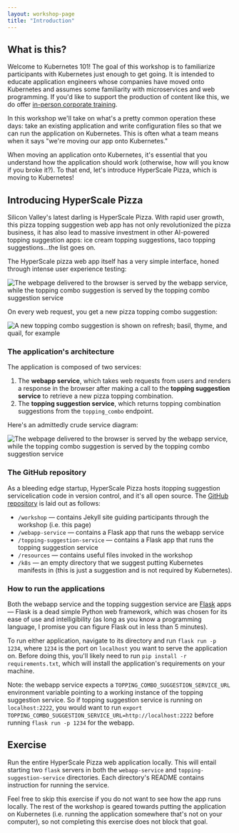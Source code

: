 ```yaml
---
layout: workshop-page
title: "Introduction"
---
```


## What is this?

Welcome to Kubernetes 101! The goal of this workshop is to familiarize participants with Kubernetes just enough to get going. It is intended to educate application engineers whose companies have moved onto Kubernetes and assumes some familiarity with microservices and web programming. If you'd like to support the production of content like this, we do offer [in-person corporate training](https://ponderosa.io/corporate_training).

In this workshop we'll take on what's a pretty common operation these days: take an existing application and write configuration files so that we can run the application on Kubernetes. This is often what a team means when it says "we're moving our app onto Kubernetes." 

When moving an application onto Kubernetes, it's essential that you understand how the application should work (otherwise, how will you know if you broke it?). To that end, let's introduce HyperScale Pizza, which is moving to Kubernetes!

## Introducing HyperScale Pizza

Silicon Valley's latest darling is HyperScale Pizza. With rapid user growth, this pizza topping suggestion web app has not only revolutionized the pizza business, it has also lead to massive investment in other AI-powered topping suggestion apps: ice cream topping suggestions, taco topping suggestions...the list goes on.

The HyperScale pizza web app itself has a very simple interface, honed through intense user experience testing:

![The webpage delivered to the browser is served by the webapp service, while the topping combo suggestion is served by the topping combo suggestion service](./application-screenshot.png)

On every web request, you get a new pizza topping combo suggestion:

![A new topping combo suggestion is shown on refresh; basil, thyme, and quail, for example](./main-app-demo.gif)

### The application's architecture

The application is composed of two services:

1. The **webapp service**, which takes web requests from users and renders a response in the browser after making a call to the **topping suggestion service** to retrieve a new pizza topping combination.
2. The **topping suggestion service**, which returns topping combination suggestions from the `topping_combo` endpoint.

Here's an admittedly crude service diagram:

![The webpage delivered to the browser is served by the webapp service, while the topping combo suggestion is served by the topping combo suggestion service](./service-diagram.jpg)

### The GitHub repository

As a bleeding edge startup, HyperScale Pizza hosts itopping suggestion servicelication code in version control, and it's all open source. The [GitHub repository](https://github.com/ponderosa-io/kubernetes-101/) is laid out as follows:

* `/workshop` — contains Jekyll site guiding participants through the workshop (i.e. this page)
* `/webapp-service` — contains a Flask app that runs the webapp service
* `/topping-suggestion-service` — contains a Flask app that runs the topping suggestion service
* `/resources` — contains useful files invoked in the workshop
* `/k8s` — an empty directory that we suggest putting Kubernetes manifests in (this is just a suggestion and is not required by Kubernetes).

### How to run the applications

Both the webapp service and the topping suggestion service are [Flask](http://flask.pocoo.org/) apps — Flask is a dead simple Python web framework, which was chosen for its ease of use and intelligibility (as long as you know a programming language, I promise you can figure Flask out in less than 5 minutes).

To run either application, navigate to its directory and run `flask run -p 1234`, where `1234` is the port on `localhost` you want to serve the application on. Before doing this, you'll likely need to run `pip install -r requirements.txt`, which will install the application's requirements on your machine.

Note: the webapp service expects a `TOPPING_COMBO_SUGGESTION_SERVICE_URL` environment variable pointing to a working instance of the topping suggestion service. So if topping suggestion service is running on `localhost:2222`, you would want to run `export TOPPING_COMBO_SUGGESTION_SERVICE_URL=http://localhost:2222` before running `flask run -p 1234` for the webapp.

## Exercise

Run the entire HyperScale Pizza web application locally. This will entail starting two `flask` servers in both the `webapp-service` and `topping-suggestion-service` directories. Each directory's README contains instruction for running the service.

Feel free to skip this exercise if you do not want to see how the app runs locally. The rest of the workshop is geared towards putting the application on Kubernetes (i.e. running the application somewhere that's not on your computer), so not completing this exercise does not block that goal.

